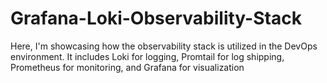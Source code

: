 # Grafana-Loki-Observability-Stack
Here, I'm showcasing how the observability stack is utilized in the DevOps environment. It includes Loki for logging, Promtail for log shipping, Prometheus for monitoring, and Grafana for visualization
